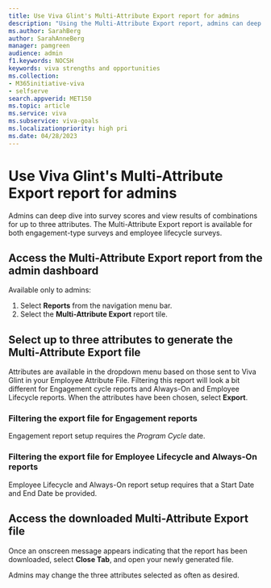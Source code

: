 ```yaml
---
title: Use Viva Glint's Multi-Attribute Export report for admins 
description: "Using the Multi-Attribute Export report, admins can deep dive into survey scores and view results of combinations for up to three attributes."
ms.author: SarahBerg
author: SarahAnneBerg
manager: pamgreen
audience: admin
f1.keywords: NOCSH
keywords: viva strengths and opportunities
ms.collection:  
- M365initiative-viva
- selfserve 
search.appverid: MET150 
ms.topic: article
ms.service: viva
ms.subservice: viva-goals
ms.localizationpriority: high pri
ms.date: 04/28/2023
---
```


# Use Viva Glint's Multi-Attribute Export report for admins 

Admins can deep dive into survey scores and view results of combinations for up to three attributes. The Multi-Attribute Export report is available for both engagement-type surveys and employee lifecycle surveys. 


## Access the Multi-Attribute Export report from the admin dashboard 

Available only to admins: 

1. Select **Reports** from the navigation menu bar.
2. Select the **Multi-Attribute Export** report tile. 

## Select up to three attributes to generate the Multi-Attribute Export file 

Attributes are available in the dropdown menu based on those sent to Viva Glint in your Employee Attribute File. Filtering this report will look a bit different for Engagement cycle reports and Always-On and Employee Lifecycle reports. When the attributes have been chosen, select **Export**.

### Filtering the export file for Engagement reports

Engagement report setup requires the *Program Cycle* date.  

### Filtering the export file for Employee Lifecycle and Always-On reports 

Employee Lifecycle and Always-On report setup requires that a Start Date and End Date be provided. 

## Access the downloaded Multi-Attribute Export file 

Once an onscreen message appears indicating that the report has been downloaded, select **Close Tab**, and open your newly generated file. 

Admins may change the three attributes selected as often as desired.  